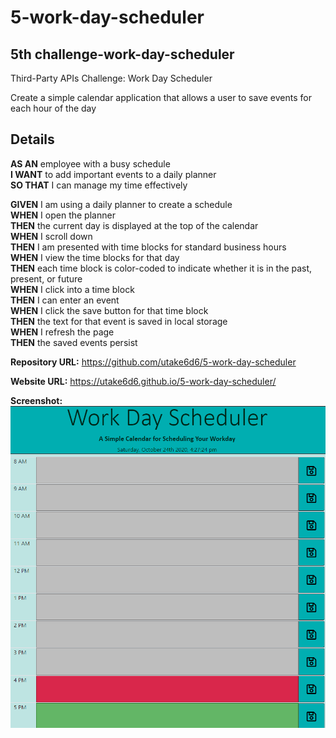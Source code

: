 # 5-work-day-scheduler

## 5th challenge-work-day-scheduler

Third-Party APIs Challenge: Work Day Scheduler

Create a simple calendar application that allows a user to save events for each hour of the day

## Details

**AS AN** employee with a busy schedule\
**I WANT** to add important events to a daily planner\
**SO THAT** I can manage my time effectively

**GIVEN** I am using a daily planner to create a schedule\
**WHEN** I open the planner\
**THEN** the current day is displayed at the top of the calendar\
**WHEN** I scroll down\
**THEN** I am presented with time blocks for standard business hours\
**WHEN** I view the time blocks for that day\
**THEN** each time block is color-coded to indicate whether it is in the past, present, or future\
**WHEN** I click into a time block\
**THEN** I can enter an event\
**WHEN** I click the save button for that time block\
**THEN** the text for that event is saved in local storage\
**WHEN** I refresh the page\
**THEN** the saved events persist

**Repository URL:** https://github.com/utake6d6/5-work-day-scheduler

**Website URL:** https://utake6d6.github.io/5-work-day-scheduler/

**Screenshot:** ![picture](https://github.com/utake6d6/5-work-day-scheduler/blob/master/Develop/planner_pic.png)
